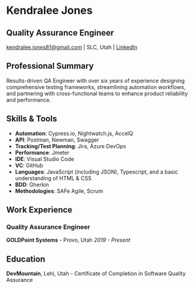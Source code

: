 # **Kendralee Jones**
## Quality Assurance Engineer
[kendralee.jones81@gmail.com](mailto:kendralee.jones81@gmail.com) | SLC, Utah | 
[LinkedIn](https://www.linkedin.com/in/kendralee-jones-219a37208/)

## Professional Summary
Results-driven QA Engineer with over six years of experience designing comprehensive testing frameworks, streamlining automation workflows, and partnering with cross-functional teams to enhance product reliability and performance.

## Skills & Tools
- **Automation**: Cypress.io, Nightwatch.js, AccelQ
- **API**: Postman, Newman, Swagger
- **Tracking/Test Planning**: Jira, Azure DevOps
- **Performance**: Jmeter
- **IDE**: Visual Studio Code
- **VC**: GitHub
- **Languages**: JavaScript (including JSON), Typescript, and a basic understanding of HTML & CSS
- **BDD**: Gherkin
- **Methodologies**: SAFe Agile, Scrum

## Work Experience
### Quality Assurance Engineer
**GOLDPoint Systems** - Provo, Utah
*2019 - Present*

## Education
**DevMountain**, Lehi, Utah - Certificate of Completion in Software Quality Assurance
